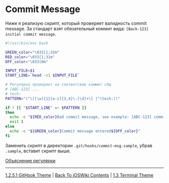 # Commit Message

Ниже я реализую скрипт, который проверяет валидность commit message. За стандарт взят обязательный коммит вида: `[Back-123] initial commit message`. 

```bash
#!/usr/bin/env bash

GREEN_color="\033[1;32m"
RED_color="\033[1;31m"
OFF_color="\033[0m"

INPUT_FILE=$1
START_LINE=`head -n1 $INPUT_FILE`

# Регулярка проверяет на соответсвие коммит сбщ
# [ABC-123] ...
# tech:
PATTERN="(^\[[\w]{1}[a-z]{3,4}\-[\d]+\] |^(tech:))"

if ! [[ "$START_LINE" =~ $PATTERN ]]
then
  echo -e "${RED_color}Bad commit message, see example: [ABC-123] commit message${OFF_color}"
  exit 1
else
  echo -e "${GREEN_color}Commit message entered${OFF_color}"
fi
```

Заменить скрипт в директории `.git/hooks/commit-msg.sample`, убрав `.sample`, вставит скрипт выше.

[Объяснение регулярки](/1%20Common/1.3%20Terminal/1.3.4%20Regex/1.3.4.1%20Regex.md)

---

[1.2.5.1 GitHook Theme](../1.2.4%20GitPractise.md) | [Back To iOSWiki Contents](https://github.com/eldaroid/iOSWiki) |  [1.3 Terminal Theme](/1%20Common/1.3%20Terminal/)
